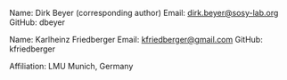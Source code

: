 Name: Dirk Beyer (corresponding author)
Email: dirk.beyer@sosy-lab.org
GitHub: dbeyer

Name: Karlheinz Friedberger
Email: kfriedberger@gmail.com
GitHub: kfriedberger

Affiliation: LMU Munich, Germany
